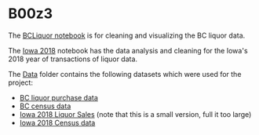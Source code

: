 # B00z3

The [BCLiquor notebook](BCLiquor.ipynb) is for cleaning and visualizing the BC liquor data.


The [Iowa 2018](Iowa_2018.ipynb) notebook has the data analysis and cleaning for the Iowa's 2018 year of transactions of liquor data.

The [Data](Data) folder contains the following datasets which were used for the project:
 - [BC liquor purchase data](Data/bcliquor.csv) 
 - [BC census data](Data/BCcensus.csv)
 - [Iowa 2018 Liquor Sales](Data/Iowa_Liquor_Sales_Small.csv) (note that this is a small version, full it too large)
 - [Iowa 2018 Census data](Data/Iowa_2018_census.csv) 

